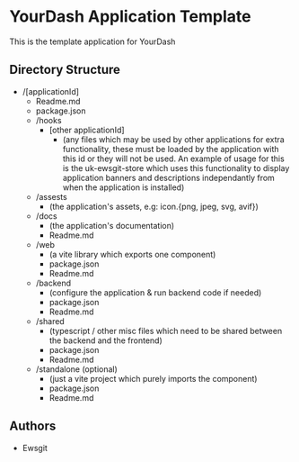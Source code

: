# YourDash Application Template

This is the template application for YourDash

## Directory Structure
- /[applicationId]
  - Readme.md
  - package.json
  - /hooks
    - [other applicationId]
      - (any files which may be used by other applications for extra functionality, these must be loaded by the application with this id or they will not be used. An example of usage
  for this is the uk-ewsgit-store which uses this functionality to display application banners and descriptions independantly from when the application is installed)
  - /assests
    - (the application's assets, e.g: icon.{png, jpeg, svg, avif})
  - /docs
    - (the application's documentation)
    - Readme.md
  - /web
    - (a vite library which exports one component)
    - package.json
    - Readme.md
  - /backend
    - (configure the application & run backend code if needed)
    - package.json
    - Readme.md
  - /shared
    - (typescript / other misc files which need to be shared between the backend and the frontend)
    - package.json
    - Readme.md
  - /standalone (optional)
    - (just a vite project which purely imports the component)
    - package.json
    - Readme.md

## Authors
- Ewsgit